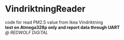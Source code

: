 # VindriktningReader
code for read PM2.5 value from Ikea Vindriktning  
**test on Atmega328p only and report data through UART**  
_@ REDWOLF DiGiTAL_
